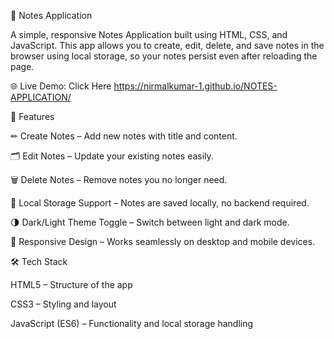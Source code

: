 📝 Notes Application

A simple, responsive Notes Application built using HTML, CSS, and JavaScript.
This app allows you to create, edit, delete, and save notes in the browser using local storage, so your notes persist even after reloading the page.


🌐 Live Demo: Click Here https://nirmalkumar-1.github.io/NOTES-APPLICATION/


🚀 Features

✏ Create Notes – Add new notes with title and content.

🗂 Edit Notes – Update your existing notes easily.

🗑 Delete Notes – Remove notes you no longer need.

💾 Local Storage Support – Notes are saved locally, no backend required.

🌗 Dark/Light Theme Toggle – Switch between light and dark mode.

📱 Responsive Design – Works seamlessly on desktop and mobile devices.


🛠️ Tech Stack

HTML5 – Structure of the app

CSS3 – Styling and layout

JavaScript (ES6) – Functionality and local storage handling
